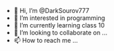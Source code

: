 - 👋 Hi, I’m @DarkSourov777
- 👀 I’m interested in programming 
- 🌱 I’m currently learning class 10
- 💞️ I’m looking to collaborate on ...
- 📫 How to reach me ...

<!---
DarkSourov777/DarkSourov777 is a ✨ special ✨ repository because its `README.md` (this file) appears on your GitHub profile.
You can click the Preview link to take a look at your changes.
--->
